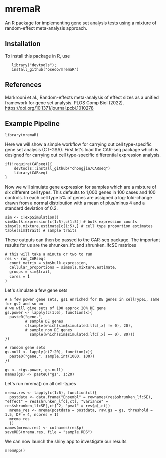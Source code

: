 # mremaR
An R package for implementing gene set analysis tests using a mixture of random-effect meta-analysis approach. 

## Installation 
 To install this package in R, use 
 
 ```
    library("devtools");
    install_github("osedo/mremaR")
 ```
 
 ## References
 
 Markrooni et al., Random-effects meta-analysis of effect sizes as a unified framework for gene set analysis. PLOS Comp Biol (2022). https://doi.org/10.1371/journal.pcbi.1010278
 
 ## Example Pipeline
 
 ```
library(mremaR)
```

Here we will show a simple workflow for carrying out cell type-specific gene set analysis (CT-GSA). First let's load the CAR-seq package which is designed for carrying out cell type-specific differential expression analysis. 

```
if(!require(CARseq)){
    devtools::install_github("chongjin/CARseq")
    library(CARseq)
}
```

Now we will simulate gene expression for samples which are a mixture of six different cell types. This defaults to 1,000 genes in 100 cases and 100 controls. In each cell type 5% of genes are assigned a log-fold-change drawn from a normal distribution with a mean of plus/minus 4 and a standard deviation of 0.2. 

```
sim <- CTexpSimulation()
sim$bulk.expression[c(1:5),c(1:5)] # bulk expression counts
sim$ols.mixture.estimate[c(1:5),] # cell type proportion estimates 
table(sim$trait) # sample traits
```

These outputs can then be passed to the CAR-seq package. The important results for us are the shrunken_lfc and shrunken_lfcSE matrices

```
# this will take a minute or two to run
res <- run_CARseq(
  count_matrix = sim$bulk.expression,
  cellular_proportions = sim$ols.mixture.estimate,
  groups = sim$trait,
  cores = 1
)
```

Let's simulate a few gene sets
```
# a few power gene sets, gs1 enriched for DE genes in cellType1, same for gs2 and so on
# we will give sets of 100 approx 20% DE gene
gs.power <- lapply(c(1:6), function(x){
  paste0("gene.", 
         # sample DE genes
         c(sample(which(sim$simulated.lfc[,x] != 0), 20),
         # sample non DE genes  
           sample(which(sim$simulated.lfc[,x] == 0), 80)))
})

# random gene sets
gs.null <- lapply(c(7:20), function(x){
  paste0("gene.", sample.int(1000, 100))
})

gs <- c(gs.power, gs.null)
names(gs) <- paste0("gs", 1:20)
```


Let's run mrema() on all cell-types

```
mrema.res <- lapply(c(1:6), function(ct){
  postdata <- data.frame("Ensembl" = rownames(res$shrunken_lfcSE), "effect" = res$shrunken_lfc[,ct], "variance" = res$shrunken_lfcSE[,ct]^2, "pval" = res$p[,ct])
  mrema_res <- mrema(postdata = postdata, raw.gs = gs, threshold = 1.5, DF = 4, ncores = 1)
  mrema_res
  })
names(mrema.res) <- colnames(res$p)
saveRDS(mrema.res, file = "sample.RDS")
```

We can now launch the shiny app to investigate our results

```
mremApp()
```


